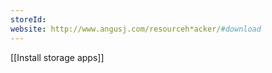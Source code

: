 ```yaml
---
storeId: 
website: http://www.angusj.com/resourceh*acker/#download
---
```


[[Install storage apps]]